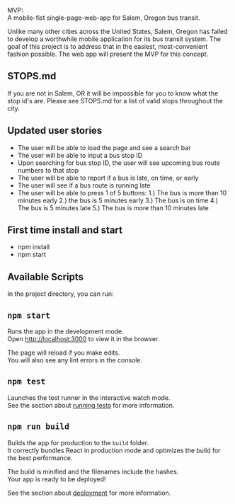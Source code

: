 MVP:  
A mobile-fist single-page-web-app for Salem, Oregon bus transit.

Unlike many other cities across the United States, Salem, Oregon has failed to develop a worthwhile mobile application for its bus transit system. The goal of this project is to address that in the easiest, most-convenient fashion possible. The web app will present the MVP for this concept.

## STOPS.md

If you are not in Salem, OR it will be impossible for you to know what the stop id's are. Please see STOPS.md for a list of valid stops throughout the city.

## Updated user stories
- The user will be able to load the page and see a search bar
- The user will be able to input a bus stop ID
- Upon searching for bus stop ID, the user will see upcoming bus route numbers to that stop
- The user will be able to report if a bus is late, on time, or early
- The user will see if a bus route is running late
- The user will be able to press 1 of 5 buttons: 1.) The bus is more than 10 minutes early 2.) the bus is 5 minutes early 3.) The bus is on time 4.) The bus is 5 minutes late 5.) The bus is more than 10 minutes late

## First time install and start
- npm install
- npm start

## Available Scripts

In the project directory, you can run:

## `npm start`

Runs the app in the development mode.<br>
Open [http://localhost:3000](http://localhost:3000) to view it in the browser.

The page will reload if you make edits.<br>
You will also see any lint errors in the console.

## `npm test`

Launches the test runner in the interactive watch mode.<br>
See the section about [running tests](https://facebook.github.io/create-react-app/docs/running-tests) for more information.

## `npm run build`

Builds the app for production to the `build` folder.<br>
It correctly bundles React in production mode and optimizes the build for the best performance.

The build is minified and the filenames include the hashes.<br>
Your app is ready to be deployed!

See the section about [deployment](https://facebook.github.io/create-react-app/docs/deployment) for more information.

